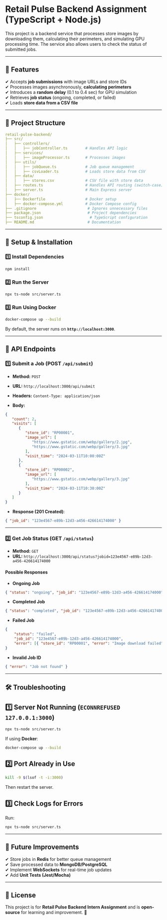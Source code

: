 # **Retail Pulse Backend Assignment (TypeScript + Node.js)**  

This project is a backend service that processes store images by downloading them, calculating their perimeters, and simulating GPU processing time. The service also allows users to check the status of submitted jobs.

---

## **📌 Features**

✔ Accepts **job submissions** with image URLs and store IDs  
✔ Processes images asynchronously, **calculating perimeters**  
✔ Introduces a **random delay** (0.1 to 0.4 sec) for GPU simulation  
✔ Retrieves **job status** (ongoing, completed, or failed)  
✔ Loads **store data from a CSV file**  

---

## **📂 Project Structure**

```yaml
retail-pulse-backend/
├── src/
│   ├── controllers/
│   │   ├── jobController.ts        # Handles API logic
│   ├── services/
│   │   ├── imageProcessor.ts       # Processes images
│   ├── utils/
│   │   ├── jobQueue.ts             # Job queue management
│   │   ├── csvLoader.ts            # Loads store data from CSV
│   ├── data/
│   │   ├── stores.csv              # CSV file with store data
│   ├── routes.ts                   # Handles API routing (switch-case)
│   ├── server.ts                   # Main Express server
├── docker/
│   ├── Dockerfile                  # Docker setup
│   ├── docker-compose.yml          # Docker Compose config
├── .gitignore                       # Ignores unnecessary files
├── package.json                     # Project dependencies
├── tsconfig.json                     # TypeScript configuration
├── README.md                        # Documentation
```

---

## **🚀 Setup & Installation**

### **1️⃣ Install Dependencies**

```sh
npm install
```

### **2️⃣ Run the Server**

```sh
npx ts-node src/server.ts
```

### **3️⃣ Run Using Docker**

```sh
docker-compose up --build
```

By default, the server runs on **`http://localhost:3000`**.

---

## **📌 API Endpoints**

### **1️⃣ Submit a Job (POST `/api/submit`)**

- **Method:** `POST`
- **URL:** `http://localhost:3000/api/submit`
- **Headers:** `Content-Type: application/json`

- **Body:**

```json
{
   "count": 2,
   "visits": [
      {
         "store_id": "RP00001",
         "image_url": [
            "https://www.gstatic.com/webp/gallery/2.jpg",
            "https://www.gstatic.com/webp/gallery/3.jpg"
         ],
         "visit_time": "2024-03-11T10:00:00Z"
      },
      {
         "store_id": "RP00002",
         "image_url": [
            "https://www.gstatic.com/webp/gallery/3.jpg"
         ],
         "visit_time": "2024-03-11T10:30:00Z"
      }
   ]
}
```

- **Response (201 Created)**:

```json
{ "job_id": "123e4567-e89b-12d3-a456-426614174000" }
```

---

### **2️⃣ Get Job Status (GET `/api/status`)**

- **Method:** `GET`
- **URL:** `http://localhost:3000/api/status?jobid=123e4567-e89b-12d3-a456-426614174000`

#### **Possible Responses**

- **Ongoing Job**

```json
{ "status": "ongoing", "job_id": "123e4567-e89b-12d3-a456-426614174000" }
```

- **Completed Job**

```json
{ "status": "completed", "job_id": "123e4567-e89b-12d3-a456-426614174000" }
```

- **Failed Job**

```json
{
    "status": "failed",
    "job_id": "123e4567-e89b-12d3-a456-426614174000",
    "error": [{ "store_id": "RP00001", "error": "Image download failed" }]
}
```

- **Invalid Job ID**

```json
{ "error": "Job not found" }
```

---

## **🛠 Troubleshooting**

## **1️⃣ Server Not Running (`ECONNREFUSED 127.0.0.1:3000`)**

```sh
npx ts-node src/server.ts
```

If using **Docker**:

```sh
docker-compose up --build
```

## **2️⃣ Port Already in Use**

```sh
kill -9 $(lsof -t -i:3000)
```

Then restart the server.

## **3️⃣ Check Logs for Errors**

Run:

```sh
npx ts-node src/server.ts
```

---

## **📝 Future Improvements**

✔ Store jobs in **Redis** for better queue management  
✔ Save processed data to **MongoDB/PostgreSQL**  
✔ Implement **WebSockets** for real-time job updates  
✔ Add **Unit Tests (Jest/Mocha)**  

---

## **📜 License**

This project is for **Retail Pulse Backend Intern Assignment** and is **open-source** for learning and improvement. 🚀  
